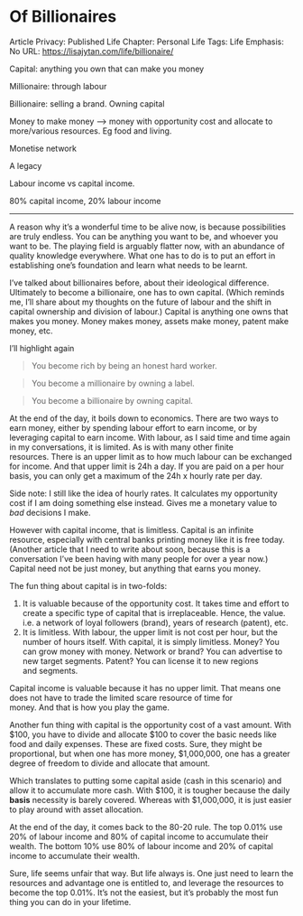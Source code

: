 # Of Billionaires

Article Privacy: Published
Life Chapter: Personal Life
Tags: Life
Emphasis: No
URL: https://lisajytan.com/life/billionaire/

Capital: anything you own that can make you money

Millionaire: through labour

Billionaire: selling a brand. Owning capital

Money to make money —> money with opportunity cost and allocate to more/various resources. Eg food and living.

Monetise network

A legacy

Labour income vs capital income.

80% capital income, 20% labour income

---

A reason why it’s a wonderful time to be alive now, is because possibilities are truly endless. You can be anything you want to be, and whoever you want to be. The playing field is arguably flatter now, with an abundance of quality knowledge everywhere. What one has to do is to put an effort in establishing one’s foundation and learn what needs to be learnt.

I’ve talked about billionaires before, about their ideological difference. Ultimately to become a billionaire, one has to own capital. (Which reminds me, I’ll share about my thoughts on the future of labour and the shift in capital ownership and division of labour.) Capital is anything one owns that makes you money. Money makes money, assets make money, patent make money, etc.

I’ll highlight again

> You become rich by being an honest hard worker.
> 

> You become a millionaire by owning a label.
> 

> You become a billionaire by owning capital.
> 

At the end of the day, it boils down to economics. There are two ways to earn money, either by spending labour effort to earn income, or by leveraging capital to earn income. With labour, as I said time and time again in my conversations, it is limited. As is with many other finite resources. There is an upper limit as to how much labour can be exchanged for income. And that upper limit is 24h a day. If you are paid on a per hour basis, you can only get a maximum of the 24h x hourly rate per day.

Side note: I still like the idea of hourly rates. It calculates my opportunity cost if I am doing something else instead. Gives me a monetary value to *bad* decisions I make.

However with capital income, that is limitless. Capital is an infinite resource, especially with central banks printing money like it is free today. (Another article that I need to write about soon, because this is a conversation I’ve been having with many people for over a year now.) Capital need not be just money, but anything that earns you money.

The fun thing about capital is in two-folds:

1. It is valuable because of the opportunity cost. It takes time and effort to create a specific type of capital that is irreplaceable. Hence, the value. i.e. a network of loyal followers (brand), years of research (patent), etc.
2. It is limitless. With labour, the upper limit is not cost per hour, but the number of hours itself. With capital, it is simply limitless. Money? You can grow money with money. Network or brand? You can advertise to new target segments. Patent? You can license it to new regions and segments.

Capital income is valuable because it has no upper limit. That means one does not have to trade the limited scare resource of time for money. And that is how you play the game.

Another fun thing with capital is the opportunity cost of a vast amount. With $100, you have to divide and allocate $100 to cover the basic needs like food and daily expenses. These are fixed costs. Sure, they might be proportional, but when one has more money, $1,000,000, one has a greater degree of freedom to divide and allocate that amount.

Which translates to putting some capital aside (cash in this scenario) and allow it to accumulate more cash. With $100, it is tougher because the daily **basis** necessity is barely covered. Whereas with $1,000,000, it is just easier to play around with asset allocation.

At the end of the day, it comes back to the 80-20 rule. The top 0.01% use 20% of labour income and 80% of capital income to accumulate their wealth. The bottom 10% use 80% of labour income and 20% of capital income to accumulate their wealth.

Sure, life seems unfair that way. But life always is. One just need to learn the resources and advantage one is entitled to, and leverage the resources to become the top 0.01%. It’s not the easiest, but it’s probably the most fun thing you can do in your lifetime.
